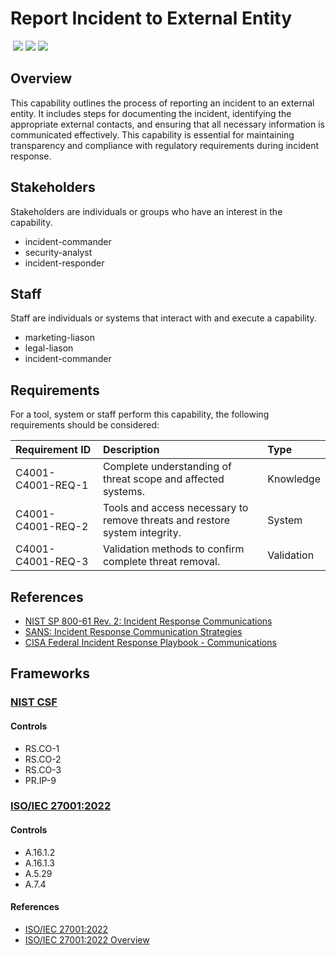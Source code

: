 # Report Incident to External Entity
&nbsp;![](https://img.shields.io/badge/ID-C4001-blue)&nbsp;![](https://img.shields.io/badge/Phase-Eradication_%28P0004%29-blue)&nbsp;![](https://img.shields.io/badge/Category-General-blue)
## Overview
This capability outlines the process of reporting an incident to an external entity. It includes steps for documenting the incident, identifying the appropriate external contacts, and ensuring that all necessary information is communicated effectively. This capability is essential for maintaining transparency and compliance with regulatory requirements during incident response.

## Stakeholders
Stakeholders are individuals or groups who have an interest in the capability.

- incident-commander
- security-analyst
- incident-responder

## Staff
Staff are individuals or systems that interact with and execute a capability.

- marketing-liason
- legal-liason
- incident-commander

## Requirements
For a tool, system or staff perform this capability, the following requirements should be considered:

| Requirement ID | Description | Type |
| :--- | :--- | :--- |
| C4001-C4001-REQ-1 | Complete understanding of threat scope and affected systems. | Knowledge|
| C4001-C4001-REQ-2 | Tools and access necessary to remove threats and restore system integrity. | System|
| C4001-C4001-REQ-3 | Validation methods to confirm complete threat removal. | Validation|

## References

- [NIST SP 800-61 Rev. 2: Incident Response Communications](https://csrc.nist.gov/publications/detail/sp/800-61/rev-2/final)
- [SANS: Incident Response Communication Strategies](https://www.sans.org/white-papers/33901/)
- [CISA Federal Incident Response Playbook - Communications](https://www.cisa.gov/sites/default/files/publications/Federal_Government_Cybersecurity_Incident_and_Vulnerability_Response_Playbooks_508C.pdf)
## Frameworks
### [NIST CSF](../frameworks/F0003.md)

#### Controls

- RS.CO-1 
- RS.CO-2 
- RS.CO-3 
- PR.IP-9 

### [ISO/IEC 27001:2022](../frameworks/F0002.md)

#### Controls

- A.16.1.2 
- A.16.1.3 
- A.5.29 
- A.7.4 

#### References

- [ISO/IEC 27001:2022](https://www.iso.org/standard/82875.html)
- [ISO/IEC 27001:2022 Overview](https://www.iso.org/isoiec-27001-information-security.html)